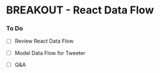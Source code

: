 # BREAKOUT - React Data Flow

### To Do
- [ ] Review React Data Flow
- [ ] Model Data Flow for Tweeter
- [ ] Q&A























